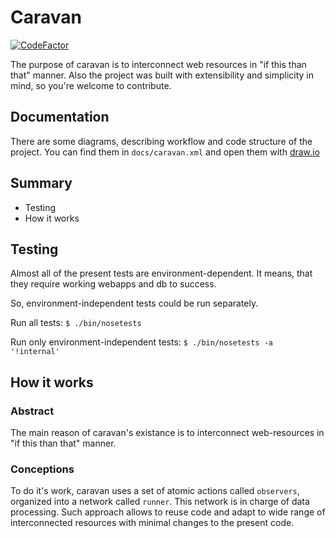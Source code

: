 # Caravan

[![CodeFactor](https://www.codefactor.io/repository/github/bdmbdsm/openprocurement.caravan/badge/dev)](https://www.codefactor.io/repository/github/bdmbdsm/openprocurement.caravan/overview/dev)

The purpose of caravan is to interconnect web resources in "if this than that" manner. Also the project was built with extensibility and simplicity in mind, so you're welcome to contribute.

## Documentation

There are some diagrams, describing workflow and code structure of the project. You can find them in `docs/caravan.xml` and open them with [draw.io](https://draw.io)

## Summary

- Testing
- How it works

## Testing

Almost all of the present tests are environment-dependent.
It means, that they require working webapps and db to success.

So, environment-independent tests could be run separately.

Run all tests:
`$ ./bin/nosetests`

Run only environment-independent tests:
`$ ./bin/nosetests -a '!internal'`


## How it works

### Abstract

The main reason of caravan's existance is to interconnect web-resources in "if this than that" manner.

### Conceptions

To do it's work, caravan uses a set of atomic actions called `observers`, organized into a network called `runner`.
This network is in charge of data processing. Such approach allows to reuse code and adapt to wide range of
interconnected resources with minimal changes to the present code.
